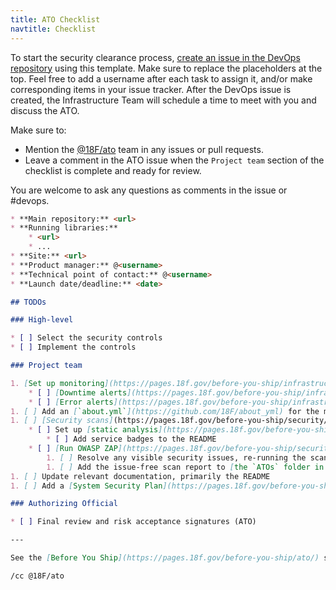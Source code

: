 ```yaml
---
title: ATO Checklist
navtitle: Checklist
---
```


To start the security clearance process, [create an issue in the DevOps repository](https://github.com/18F/DevOps/issues/new?title=ATO+for+%3Cproject%3E) using this template. Make sure to replace the placeholders at the top. Feel free to add a username after each task to assign it, and/or make corresponding items in your issue tracker. After the DevOps issue is created, the Infrastructure Team will schedule a time to meet with you and discuss the ATO.

Make sure to:

* Mention the [@18F/ato](https://github.com/orgs/18F/teams/ato) team in any issues or pull requests.
* Leave a comment in the ATO issue when the `Project team` section of the checklist is complete and ready for review.

You are welcome to ask any questions as comments in the issue or #devops.

```markdown
* **Main repository:** <url>
* **Running libraries:**
    * <url>
    * ...
* **Site:** <url>
* **Product manager:** @<username>
* **Technical point of contact:** @<username>
* **Launch date/deadline:** <date>

## TODOs

### High-level

* [ ] Select the security controls
* [ ] Implement the controls

### Project team

1. [Set up monitoring](https://pages.18f.gov/before-you-ship/infrastructure/monitoring/)
    * [ ] [Downtime alerts](https://pages.18f.gov/before-you-ship/infrastructure/monitoring/#downtime)
    * [ ] [Error alerts](https://pages.18f.gov/before-you-ship/infrastructure/monitoring/#errors)
1. [ ] Add an [`about.yml`](https://github.com/18F/about_yml) for the main repository
1. [ ] [Security scans](https://pages.18f.gov/before-you-ship/security/scanning/)
    * [ ] Set up [static analysis](https://pages.18f.gov/before-you-ship/security/static-analysis/) service
        * [ ] Add service badges to the README
    * [ ] [Run OWASP ZAP](https://pages.18f.gov/before-you-ship/security/dynamic-scanning/)
        1. [ ] Resolve any visible security issues, re-running the scan as needed
        1. [ ] Add the issue-free scan report to [the `ATOs` folder in Google Drive](https://drive.google.com/a/gsa.gov/folderview?id=0BynIxtx-CfkdckljM3BPSkdQT1U&usp=sharing)
1. [ ] Update relevant documentation, primarily the README
1. [ ] Add a [System Security Plan](https://pages.18f.gov/before-you-ship/ato/ssp/#template) to the repository

### Authorizing Official

* [ ] Final review and risk acceptance signatures (ATO)

---

See the [Before You Ship](https://pages.18f.gov/before-you-ship/ato/) site for more information.

/cc @18F/ato
```
